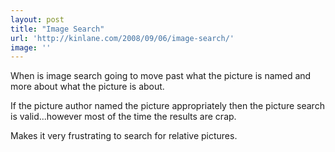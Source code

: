```yaml
---
layout: post
title: "Image Search"
url: 'http://kinlane.com/2008/09/06/image-search/'
image: ''
---
```


When is image search going to move past what the picture is named and more about what the picture is about.

If the picture author named the picture appropriately then the picture search is valid...however most of the time the results are crap.

Makes it very frustrating to search for relative pictures.